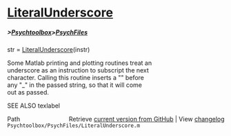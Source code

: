 # [LiteralUnderscore](LiteralUnderscore)
##### >[Psychtoolbox](Psychtoolbox)>[PsychFiles](PsychFiles)

str =  [LiteralUnderscore](LiteralUnderscore)(instr)  
  
Some Matlab printing and plotting routines treat an  
underscore as an instruction to subscript the next  
character.  Calling this routine inserts a "\" before  
any "\_" in the passed string, so that it will come  
out as passed.  
  
SEE ALSO texlabel  




<div class="code_header" style="text-align:right;">
  <span style="float:left;">Path&nbsp;&nbsp;</span> <span class="counter">Retrieve <a href=
  "https://raw.github.com/Psychtoolbox-3/Psychtoolbox-3/beta/Psychtoolbox/PsychFiles/LiteralUnderscore.m">current version from GitHub</a> | View <a href=
  "https://github.com/Psychtoolbox-3/Psychtoolbox-3/commits/beta/Psychtoolbox/PsychFiles/LiteralUnderscore.m">changelog</a></span>
</div>
<div class="code">
  <code>Psychtoolbox/PsychFiles/LiteralUnderscore.m</code>
</div>

